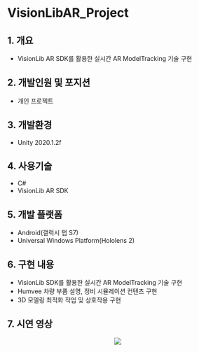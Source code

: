 # VisionLibAR_Project
## 1. 개요
* VisionLib AR SDK를 활용한 실시간 AR ModelTracking 기술 구현
## 2. 개발인원 및 포지션
+ 개인 프로젝트
## 3. 개발환경
+ Unity 2020.1.2f
## 4. 사용기술
+ C#
+ VisionLib AR SDK
## 5. 개발 플랫폼 
+ Android(갤럭시 탭 S7)
+ Universal Windows Platform(Hololens 2)
## 6. 구현 내용
+ VisionLib SDK를 활용한 실시간 AR ModelTracking 기술 구현
+ Humvee 차량 부품 설명, 정비 시뮬레이션 컨텐츠 구현
+ 3D 모델링 최적화 작업 및 상호작용 구현
## 7. 시연 영상
<p align="center">
  <img src="![0](https://github.com/nepnep123/VisionLibAR/assets/32377893/8289406a-2b25-462f-95dc-197ff2d66dae)">
</p>



